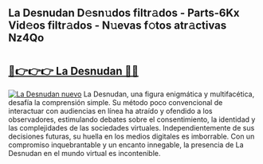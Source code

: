 ## La Desnudan D𝚎sn𝚞dos filtr𝚊dos - Parts-6Kx Vid𝚎os filtr𝚊dos - N𝚞evas f𝚘tos atr𝚊ctivas Nz4Qo

# <h2><a href="http://mb4tqp.tromn.icu/?c=La+Desnudan">🔗👉👉👉 La Desnudan 🔗🔗</a></h2>

[![La Desnudan nuevo](https://i.imgur.com/pEAQMta.gif)](http://mb4tqp.tromn.icu/?c=La+Desnudan)
La Desnudan, una figura enigmática y multifacética, desafía la comprensión simple. Su método poco convencional de interactuar con audiencias en línea ha atraído y ofendido a los observadores, estimulando debates sobre el consentimiento, la identidad y las complejidades de las sociedades virtuales. Independientemente de sus decisiones futuras, su huella en los medios digitales es imborrable. Con un compromiso inquebrantable y un encanto innegable, la presencia de La Desnudan en el mundo virtual es incontenible.
